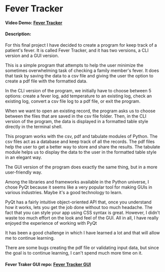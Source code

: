 # Fever Tracker
#### Video Demo:  [Fever Tracker](https://youtu.be/f4VQJMfVPt0)
#### Description:

For this final project I have decided to create a program for keep track of a patient's fever. It is called Fever Tracker, and it has two versions, a CLI version and a GUI version.

This is a simple program that attempts to help the user minimize the sometimes overwhelming task of checking a family member's fever. 
It does that task by saving the data to a csv file and giving the user the option to create a pdf file with the formatted data.

In the CLI version of the program, we initially have to choose between 5 options: create a fever log, add temperature to an existing log, check an existing log, convert a csv file log to a pdf file, or exit the program.

When we want to open an existing record, the program asks us to choose between the files that are saved in the csv file folder. Then, in the CLI version of the program, the data is displayed in a formatted table style directly in the terminal shell. 

This program works with the csv, pdf and tabulate modules of Python. The csv files act as a database and keep track of all the records. The pdf files help the user to get a better way to store and share the results. The tabulate module helps us to display the data to the user in the formatted table style in an elegant way.

The GUI version of the program does exactly the same thing, but in a more user-friendly way. 

Among the libraries and frameworks available in the Python universe, I chose PyQt because it seems like a very popular tool for making GUIs in various industries. Maybe it's a good technology to learn.

PyQt has a fairly intuitive object-oriented API that, once you understand how it works, lets you get the job done without too much headache. The fact that you can style your app using CSS syntax is great. However, I didn't waste too much effort on the look and feel of the GUI. All in all, I have really enjoyed the experience of working with PyQt

It has been a good challenge in which I have learned a lot and that will allow me to continue learning.

There are some bugs creating the pdf file or validating input data, but since the goal is to continue learning, I can't spend much more time on it.

#### Fever Traker GUI repo:  [Fever Tracker GUI](https://github.com/joan-kii/fever-tracker-gui)
